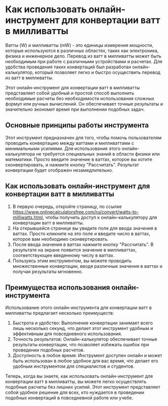 Как использовать онлайн-инструмент для конвертации ватт в милливатты
====================================================================

Ватты (W) и милливатты (mW) - это единицы измерения мощности, которые используются в различных областях, таких как электроника, физика и инженерное дело. Перевод из ватт в милливатты может быть необходимым при работе с различными устройствами и расчетах. Для удобства проведения таких конвертаций был разработан онлайн-калькулятор, который позволяет легко и быстро осуществить перевод из ватт в милливатты.

Этот онлайн-инструмент для конвертации ватт в милливатты представляет собой удобный и простой способ выполнить необходимые расчеты без необходимости использования сложных формул или ручных вычислений. Он обеспечивает точные результаты и значительно экономит время при выполнении подобных задач.

Основные принципы работы инструмента
------------------------------------

Этот инструмент предназначен для того, чтобы помочь пользователям проводить конвертацию между ваттами и милливаттами с минимальными усилиями. Для использования этого онлайн-калькулятора не требуется специальных знаний в области физики или математики. Просто введите значение в ваттах, которое вы хотите сконвертировать, и нажмите кнопку "Рассчитать". Результат конвертации будет отображен незамедлительно.

Как использовать онлайн-инструмент для конвертации ватт в милливатты
--------------------------------------------------------------------

1. В первую очередь, откройте страницу, по ссылке <https://www.onlinecalculatorsfree.com/ru/convert/watts-to-milliwatts.html>, чтобы получить доступ к онлайн-калькулятору для конвертации ватт в милливатты.
2. На открывшейся странице вы увидите поле для ввода значения в ваттах. Просто кликните на это поле и введите число в ваттах, которое вам необходимо сконвертировать.
3. После ввода значения в ваттах нажмите кнопку "Рассчитать". В результате на экране появится значение в милливаттах, соответствующее введенному числу в ваттах.
4. Пользуясь этим инструментом, вы можете проводить множественные конвертации, вводя различные значения в ваттах и получая результаты мгновенно.

Преимущества использования онлайн-инструмента
---------------------------------------------

Использование этого онлайн-инструмента для конвертации ватт в милливатты предлагает несколько преимуществ:

1. Быстрота и удобство: Выполнение конвертации занимает всего лишь несколько секунд, что делает этот инструмент удобным и эффективным для повседневного использования.
2. Точность результатов: Онлайн-калькулятор обеспечивает точные результаты конвертации, что позволяет избежать ошибок при проведении подобных расчетов.
3. Доступность в любое время: Инструмент доступен онлайн и может быть использован в любое удобное для вас время, что делает его удобным инструментом для специалистов и студентов.

Теперь, когда вы знаете, как использовать онлайн-инструмент для конвертации ватт в милливатты, вы можете легко осуществлять подобные расчеты без лишних усилий. Этот инструмент представляет собой удобное решение для всех, кто нуждается в проведении подобных конвертаций в повседневной работе или учебе.